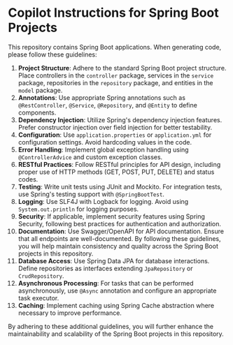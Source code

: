 # Copilot Instructions for Spring Boot Projects

This repository contains Spring Boot applications. When generating code, please follow these guidelines:
1. **Project Structure**: Adhere to the standard Spring Boot project structure. Place controllers in the `controller` package, services in the `service` package, repositories in the `repository` package, and entities in the `model` package.
2. **Annotations**: Use appropriate Spring annotations such as `@RestController`, `@Service`, `@Repository`, and `@Entity` to define components.
3. **Dependency Injection**: Utilize Spring's dependency injection features. Prefer constructor injection over field injection for better testability.
4. **Configuration**: Use `application.properties` or `application.yml` for configuration settings. Avoid hardcoding values in the code.
5. **Error Handling**: Implement global exception handling using `@ControllerAdvice` and custom exception classes.
6. **RESTful Practices**: Follow RESTful principles for API design, including proper use of HTTP methods (GET, POST, PUT, DELETE) and status codes.
7. **Testing**: Write unit tests using JUnit and Mockito. For integration tests, use Spring's testing support with `@SpringBootTest`.
8. **Logging**: Use SLF4J with Logback for logging. Avoid using `System.out.println` for logging purposes.
9. **Security**: If applicable, implement security features using Spring Security, following best practices for authentication and authorization.
10. **Documentation**: Use Swagger/OpenAPI for API documentation. Ensure that all endpoints are well-documented.
By following these guidelines, you will help maintain consistency and quality across the Spring Boot projects in this repository.
11. **Database Access**: Use Spring Data JPA for database interactions. Define repositories as interfaces extending `JpaRepository` or `CrudRepository`.
12. **Asynchronous Processing**: For tasks that can be performed asynchronously, use `@Async` annotation and configure an appropriate task executor.
13. **Caching**: Implement caching using Spring Cache abstraction where necessary to improve performance.


By adhering to these additional guidelines, you will further enhance the maintainability and scalability of the Spring Boot projects in this repository.

